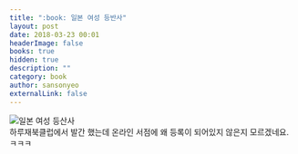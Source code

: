 ```yaml
---
title: ":book: 일본 여성 등반사"
layout: post
date: 2018-03-23 00:01
headerImage: false
books: true
hidden: true
description: ""
category: book
author: sansonyeo
externalLink: false
---
```

![일본 여성 등산사](https://github.com/sansonyeo/mountain-book/blob/mtngirl/assets/images/일본여성등산사_표지.jpg)
<br>
하루재북클럽에서 발간 했는데 온라인 서점에 왜 등록이 되어있지 않은지 모르겠네요. ㅋㅋㅋ
